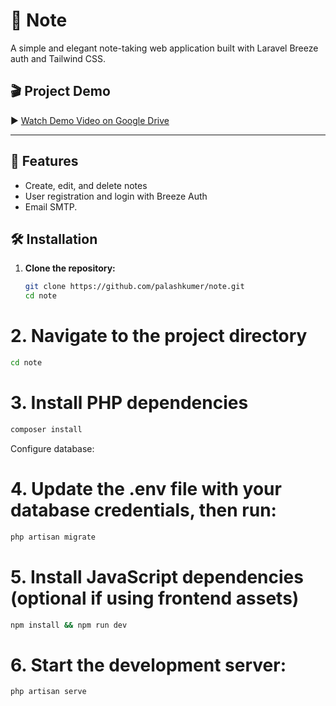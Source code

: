 # 📝 Note

A simple and elegant note-taking web application built with Laravel Breeze auth and Tailwind CSS.

## 🎬 Project Demo

▶️ [Watch Demo Video on Google Drive](https://drive.google.com/file/d/1P-g514JmDtIP8jtQ_3AyzLahdCY_Ssb0/view?usp=sharing)


---

## 🚀 Features

-  Create, edit, and delete notes
-  User registration and login with Breeze Auth
-  Email SMTP.

## 🛠️ Installation

1. **Clone the repository:**

   ```bash
   git clone https://github.com/palashkumer/note.git
   cd note

# 2. Navigate to the project directory
```bash
cd note
```

# 3. Install PHP dependencies
```bash
composer install
```
Configure database:

# 4. Update the .env file with your database credentials, then run:

```bash
php artisan migrate
```

# 5. Install JavaScript dependencies (optional if using frontend assets)
```bash
npm install && npm run dev
```
# 6. Start the development server:

```bash
php artisan serve
```
